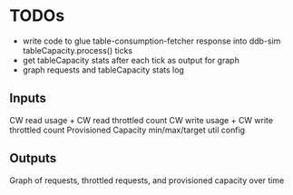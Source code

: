 # TODOs
- write code to glue table-consumption-fetcher response into ddb-sim tableCapacity.process() ticks
- get tableCapacity stats after each tick as output for graph
- graph requests and tableCapacity stats log

## Inputs
CW read usage + CW read throttled count
CW write usage + CW write throttled count
Provisioned Capacity min/max/target util config

## Outputs
Graph of requests, throttled requests, and provisioned capacity over time


